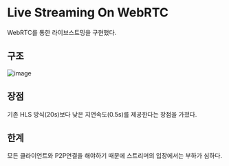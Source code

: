 # Live Streaming On WebRTC

WebRTC를 통한 라이브스트밍을 구현했다.

## 구조
![image](https://github.com/kimhyun5u/Live-Streaming-On-WebRTC/assets/38347891/2b0e7298-d854-4da9-9a73-013b29dd10f9)

## 장점

기존 HLS 방식(20s)보다 낮은 지연속도(0.5s)를 제공한다는 장점을 가졌다.

## 한계

모든 클라이언트와 P2P연결을 해야하기 때문에 스트리머의 입장에서는 부하가 심하다.
